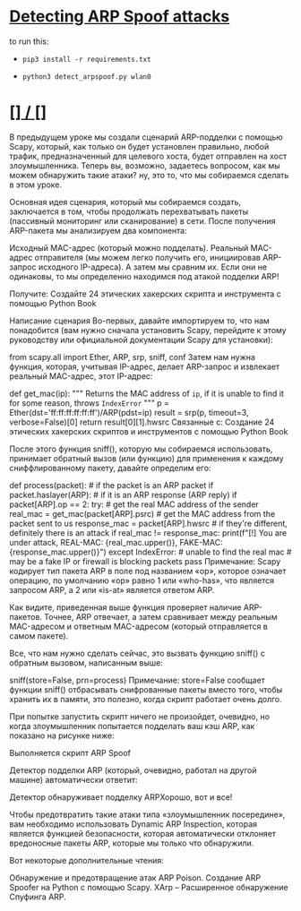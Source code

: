 # [Detecting ARP Spoof attacks](https://www.thepythoncode.com/article/detecting-arp-spoof-attacks-using-scapy)
to run this:
- `pip3 install -r requirements.txt`
- 
    ```
    python3 detect_arpspoof.py wlan0
    ```
##
# [[] / []]()
В предыдущем уроке мы создали сценарий ARP-подделки с помощью Scapy, который, как только он будет установлен правильно, любой трафик, предназначенный для целевого хоста, будет отправлен на хост злоумышленника. Теперь вы, возможно, задаетесь вопросом, как мы можем обнаружить такие атаки? ну, это то, что мы собираемся сделать в этом уроке.

Основная идея сценария, который мы собираемся создать, заключается в том, чтобы продолжать перехватывать пакеты (пассивный мониторинг или сканирование) в сети. После получения ARP-пакета мы анализируем два компонента:

Исходный MAC-адрес (который можно подделать).
Реальный MAC-адрес отправителя (мы можем легко получить его, инициировав ARP-запрос исходного IP-адреса).
А затем мы сравним их. Если они не одинаковы, то мы определенно находимся под атакой подделки ARP!

Получите: Создайте 24 этических хакерских скрипта и инструмента с помощью Python Book

Написание сценария
Во-первых, давайте импортируем то, что нам понадобится (вам нужно сначала установить Scapy, перейдите к этому руководству или официальной документации Scapy для установки):

from scapy.all import Ether, ARP, srp, sniff, conf
Затем нам нужна функция, которая, учитывая IP-адрес, делает ARP-запрос и извлекает реальный MAC-адрес, этот IP-адрес:

def get_mac(ip):
    """
    Returns the MAC address of `ip`, if it is unable to find it
    for some reason, throws `IndexError`
    """
    p = Ether(dst='ff:ff:ff:ff:ff:ff')/ARP(pdst=ip)
    result = srp(p, timeout=3, verbose=False)[0]
    return result[0][1].hwsrc
Связанные с: Создание 24 этических хакерских скриптов и инструментов с помощью Python Book

После этого функция sniff(), которую мы собираемся использовать, принимает обратный вызов (или функцию) для применения к каждому сниффлированному пакету, давайте определим его:

def process(packet):
    # if the packet is an ARP packet
    if packet.haslayer(ARP):
        # if it is an ARP response (ARP reply)
        if packet[ARP].op == 2:
            try:
                # get the real MAC address of the sender
                real_mac = get_mac(packet[ARP].psrc)
                # get the MAC address from the packet sent to us
                response_mac = packet[ARP].hwsrc
                # if they're different, definitely there is an attack
                if real_mac != response_mac:
                    print(f"[!] You are under attack, REAL-MAC: {real_mac.upper()}, FAKE-MAC: {response_mac.upper()}")
            except IndexError:
                # unable to find the real mac
                # may be a fake IP or firewall is blocking packets
                pass
Примечание: Scapy кодирует тип пакета ARP в поле под названием «op», которое означает операцию, по умолчанию «op» равно 1 или «who-has», что является запросом ARP, а 2 или «is-at» является ответом ARP.

Как видите, приведенная выше функция проверяет наличие ARP-пакетов. Точнее, ARP отвечает, а затем сравнивает между реальным MAC-адресом и ответным MAC-адресом (который отправляется в самом пакете).

Все, что нам нужно сделать сейчас, это вызвать функцию sniff() с обратным вызовом, написанным выше:

sniff(store=False, prn=process)
Примечание: store=False сообщает функции sniff() отбрасывать снифрованные пакеты вместо того, чтобы хранить их в памяти, это полезно, когда скрипт работает очень долго.

При попытке запустить скрипт ничего не произойдет, очевидно, но когда злоумышленник попытается подделать ваш кэш ARP, как показано на рисунке ниже:

Выполняется скрипт ARP Spoof

Детектор подделки ARP (который, очевидно, работал на другой машине) автоматически ответит:

Детектор обнаруживает подделку ARPХорошо, вот и все!

Чтобы предотвратить такие атаки типа «злоумышленник посередине», вам необходимо использовать Dynamic ARP Inspection, которая является функцией безопасности, которая автоматически отклоняет вредоносные пакеты ARP, которые мы только что обнаружили.

Вот некоторые дополнительные чтения:

Обнаружение и предотвращение атак ARP Poison.
Создание ARP Spoofer на Python с помощью Scapy.
XArp – Расширенное обнаружение Спуфинга ARP.